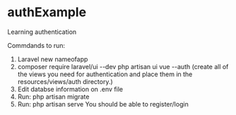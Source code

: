 # authExample
Learning authentication

Commdands to run:

1. Laravel new nameofapp
2. composer require laravel/ui --dev
   php artisan ui vue --auth (create all of the views you need for authentication and place them in the resources/views/auth directory.)
3. Edit databse information on .env file
4. Run: php artisan migrate
5. Run: php artisan serve
   You should be able to register/login
